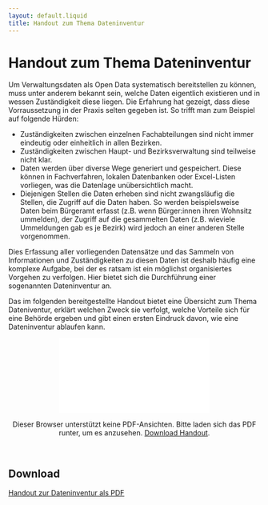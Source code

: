 ```yaml
---
layout: default.liquid
title: Handout zum Thema Dateninventur
---
```


# Handout zum Thema Dateninventur

Um Verwaltungsdaten als Open Data systematisch bereitstellen zu können, muss unter anderem bekannt sein, welche Daten eigentlich existieren und in wessen Zuständigkeit diese liegen. Die Erfahrung hat gezeigt, dass diese Vorraussetzung in der Praxis selten gegeben ist. So trifft man zum Beispiel auf folgende Hürden:

- Zuständigkeiten zwischen einzelnen Fachabteilungen sind nicht immer eindeutig oder einheitlich in allen Bezirken.
- Zuständigkeiten zwischen Haupt- und Bezirksverwaltung sind teilweise nicht klar.
- Daten werden über diverse Wege generiert und gespeichert. Diese können in Fachverfahren, lokalen Datenbanken oder Excel-Listen vorliegen, was die Datenlage unübersichtlich macht.
- Diejenigen Stellen die Daten erheben sind nicht zwangsläufig die Stellen, die Zugriff auf die Daten haben. So werden beispielsweise Daten beim Bürgeramt erfasst (z.B. wenn Bürger:innen ihren Wohnsitz ummelden), der Zugriff auf die gesammelten Daten (z.B. wieviele Ummeldungen gab es je Bezirk) wird jedoch an einer anderen Stelle vorgenommen.

Dies Erfassung aller vorliegenden Datensätze und das Sammeln von Informationen und Zuständigkeiten zu diesen Daten ist deshalb häufig eine komplexe Aufgabe, bei der es ratsam ist ein möglichst organisiertes Vorgehen zu verfolgen. Hier bietet sich die Durchführung einer sogenannten Dateninventur an.

Das im folgenden bereitgestellte Handout bietet eine Übersicht zum Thema Dateniventur, erklärt welchen Zweck sie verfolgt, welche Vorteile sich für eine Behörde ergeben und gibt einen ersten Eindruck davon, wie eine Dateninventur ablaufen kann.

<center>
  <object data="/assets/file-download/Handout_Dateninventur.pdf" type="application/pdf" class="pdf">
      <embed src="/assets/file-download/Handout_Dateninventur.pdf">
          <p>Dieser Browser unterstützt keine PDF-Ansichten. Bitte laden sich das PDF runter, um es anzusehen. <a href="/assets/file-download/Handout_Dateninventur.pdf">Download Handout</a>.</p>
  </object>
</center>
<br>

## Download

[Handout zur Dateninventur als PDF](/assets/file-download/Handout_Dateninventur.pdf)
